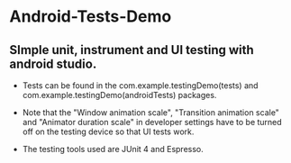 # Android-Tests-Demo

## SImple unit, instrument and UI testing with android studio.

* Tests can be found in the com.example.testingDemo(tests) and com.example.testingDemo(androidTests) packages.

* Note that the "Window animation scale", "Transition animation scale" and "Animator duration scale" in developer settings have to be turned off on the testing device so that UI tests work.

* The testing tools used are JUnit 4 and Espresso.

